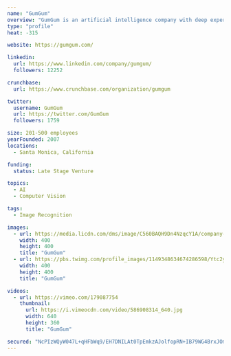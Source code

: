 ```yaml
---
name: "GumGum"
overview: "GumGum is an artificial intelligence company with deep expertise in computer vision and natural language processing. Its mission is to solve hard problems across media by teaching machines to see and understand the world. Since 2008, the company has applied its patented capabilities to serving media-related industries, including advertising and professional sports."
type: "profile"
heat: -315

website: https://gumgum.com/

linkedin:
  url: https://www.linkedin.com/company/gumgum/
  followers: 12252

crunchbase:
  url: https://www.crunchbase.com/organization/gumgum

twitter:
  username: GumGum
  url: https://twitter.com/GumGum
  followers: 1759

size: 201-500 employees
yearFounded: 2007
locations:
  - Santa Monica, California

funding:
  status: Late Stage Venture

topics:
  - AI
  - Computer Vision

tags:
  - Image Recognition

images:
  - url: https://media.licdn.com/dms/image/C560BAQH9Dn4NzqcY1A/company-logo_400_400/0?e=1582156800&v=beta&t=jwYIw1Xl0kEpLngCb4zeGy5dpPHqnVrDce3Y1P90T-Y
    width: 400
    height: 400
    title: "GumGum"
  - url: https://pbs.twimg.com/profile_images/1149348634674286598/Ytc2ypMO_400x400.jpg
    width: 400
    height: 400
    title: "GumGum"

videos:
  - url: https://vimeo.com/179087754
    thumbnail:
      url: https://i.vimeocdn.com/video/586908314_640.jpg
      width: 640
      height: 360
      title: "GumGum"

secured: "NcPIzWQyW047L+qHFbWq9/EH7DNILAt0TpEmkzAJolfopRN+IB79WG4BrxJOmyTKD6xS4/ToLWCqwrlD+rzTJWP1P/w7bZ+sKVgt0o9QXb16jwGuKX8TN6hv7edDTo5zTR3bTENSEEtWcGOnGZ88Q51yDl4qAX+I4ICapqe/E+YdEpNdi5MUgbMH4RTdWsJMpmTER05U9/iJeGeqq83ljoS+lZo8Ut6t2PSv+Qx1tuXBR9nI0c/nl1sP/jBiTUqxyAqHR2KvQAV3eAshnuaNzEkwRmu8Ah4Haz/h+uEYviDRR2c9nhLBH9w20K/PKaqh;7B7+k6wQccdeu+C/Nb8zbg=="
---
```


